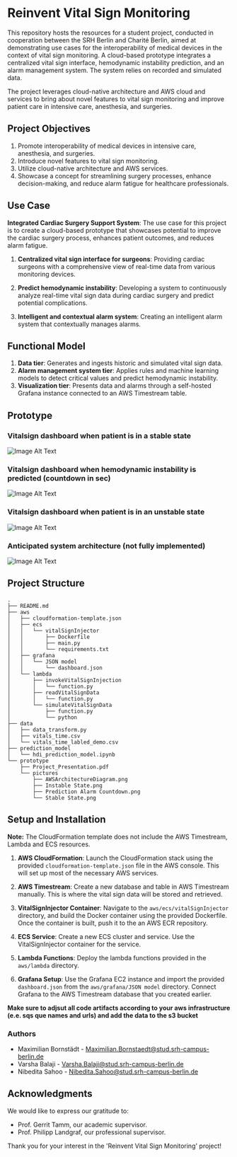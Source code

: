 # Reinvent Vital Sign Monitoring

This repository hosts the resources for a student project, conducted in cooperation between the SRH Berlin and Charité Berlin, aimed at demonstrating use cases for the interoperability of medical devices in the context of vital sign monitoring. A cloud-based prototype integrates a centralized vital sign interface, hemodynamic instability prediction, and an alarm management system. The system relies on recorded and simulated data.

The project leverages cloud-native architecture and AWS cloud and services to bring about novel features to vital sign monitoring and improve patient care in intensive care, anesthesia, and surgeries. 

## Project Objectives

1. Promote interoperability of medical devices in intensive care, anesthesia, and surgeries.
2. Introduce novel features to vital sign monitoring.
3. Utilize cloud-native architecture and AWS services.
4. Showcase a concept for streamlining surgery processes, enhance decision-making, and reduce alarm fatigue for healthcare professionals.

## Use Case

**Integrated Cardiac Surgery Support System**: The use case for this project is to create a cloud-based prototype that showcases potential to improve the cardiac surgery process, enhances patient outcomes, and reduces alarm fatigue.

1. **Centralized vital sign interface for surgeons**: Providing cardiac surgeons with a comprehensive view of real-time data from various monitoring devices.

2. **Predict hemodynamic instability**: Developing a system to continuously analyze real-time vital sign data during cardiac surgery and predict potential complications.

3. **Intelligent and contextual alarm system**: Creating an intelligent alarm system that contextually manages alarms.

## Functional Model

1. **Data tier**: Generates and ingests historic and simulated vital sign data.
2. **Alarm management system tier**: Applies rules and machine learning models to detect critical values and predict hemodynamic instability.
3. **Visualization tier**: Presents data and alarms through a self-hosted Grafana instance connected to an AWS Timestream table.

## Prototype

### Vitalsign dashboard when patient is in a stable state
![Image Alt Text](./prototype/pictures/Stable%20State.png)

### Vitalsign dashboard when hemodynamic instability is predicted (countdown in sec)
![Image Alt Text](./prototype/pictures/Prediction%20Alarm%20Countdown.png)

### Vitalsign dashboard when patient is in an unstable state
![Image Alt Text](./prototype/pictures/Instable%20State.png)

### Anticipated system architecture (not fully implemented)
![Image Alt Text](./prototype/pictures/AWSArchitectureDiagram.png)


## Project Structure

```
.
├── README.md
├── aws
│   ├── cloudformation-template.json
│   ├── ecs
│   │   └── vitalSignInjector
│   │       ├── Dockerfile
│   │       ├── main.py
│   │       └── requirements.txt
│   ├── grafana
│   │   └── JSON model
│   │       └── dashboard.json
│   └── lambda
│       ├── invokeVitalSignInjection
│       │   └── function.py
│       ├── readVitalSignData
│       │   └── function.py
│       └── simulateVitalSignData
│           ├── function.py
│           └── python
├── data
│   ├── data_transform.py
│   ├── vitals_time.csv
│   └── vitals_time_labled_demo.csv
├── prediction_model
│   └── hdi_prediction_model.ipynb
└── prototype
    ├── Project_Presentation.pdf
    └── pictures
        ├── AWSArchitectureDiagram.png
        ├── Instable State.png
        ├── Prediction Alarm Countdown.png
        └── Stable State.png
```

## Setup and Installation
**Note:** The CloudFormation template does not include the AWS Timestream, Lambda and ECS resources. 

1. **AWS CloudFormation**: Launch the CloudFormation stack using the provided `cloudformation-template.json` file in the AWS console. This will set up most of the necessary AWS services.

2. **AWS Timestream**: Create a new database and table in AWS Timestream manually. This is where the vital sign data will be stored and retrieved.

3. **VitalSignInjector Container**: Navigate to the `aws/ecs/vitalSignInjector` directory, and build the Docker container using the provided Dockerfile. Once the container is built, push it to the an AWS ECR repository.

4. **ECS Service**: Create a new ECS cluster and service. Use the VitalSignInjector container for the service. 

5. **Lambda Functions**: Deploy the lambda functions provided in the `aws/lambda` directory.

6. **Grafana Setup**: Use the Grafana EC2 instance and import the provided `dashboard.json` from the `aws/grafana/JSON model` directory. Connect Grafana to the AWS Timestream database that you created earlier. 

**Make sure to adjsut all code artifacts according to your aws infrastructure (e.e. sqs que names and urls) and add the data to the s3 bucket**

### Authors

* Maximilian Bornstädt - Maximilian.Bornstaedt@stud.srh-campus-berlin.de
* Varsha Balaji - Varsha.Balaji@stud.srh-campus-berlin.de
* Nibedita Sahoo - Nibedita.Sahoo@stud.srh-campus-berlin.de

## Acknowledgments

We would like to express our gratitude to:

* Prof. Gerrit Tamm, our academic supervisor.
* Prof. Philipp Landgraf, our professional supervisor.

Thank you for your interest in the 'Reinvent Vital Sign Monitoring' project!
